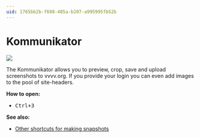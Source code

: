 ```yaml
---
uid: 1765bb2b-f698-405a-b207-a995995fb52b
---
```


# Kommunikator

![](~/img/vvvv_kommunikator.png "")  



The Kommunikator allows you to preview, crop, save and upload screenshots to vvvv.org. If you provide your login you can even add images to the pool of site-headers.  

**How to open:**  
* <kbd>Ctrl+3</kbd>  

**See also:**  
* [Other shortcuts for making snapshots](xref:4612f4aa-0a2a-4f1a-bcfb-55c4bc0cb78c#window)  



